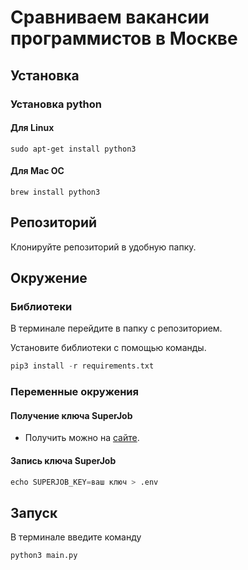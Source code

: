 # Сравниваем вакансии программистов в Москве

## Установка 

### Установка python
   
#### Для Linux 
```
sudo apt-get install python3
```
#### Для Mac OC
```
brew install python3
```
## Репозиторий
Клонируйте репозиторий в удобную папку.

## Окружение

### Библиотеки

В терминале перейдите в папку с репозиторием.

Установите библиотеки с помощью команды.
```python 
pip3 install -r requirements.txt
```

### Переменные окружения 
#### Получение ключа SuperJob
* Получить можно на [сайте](https://api.superjob.ru/).

#### Запись ключа SuperJob
```python
echo SUPERJOB_KEY=ваш ключ > .env
```

## Запуск 

В терминале введите команду
```python
python3 main.py
```
